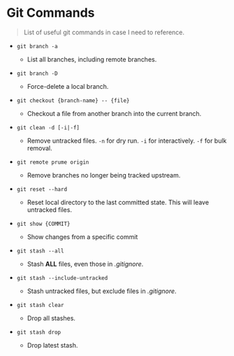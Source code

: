 # Git Commands

> List of useful git commands in case I need to reference.

+ `git branch -a`
  - List all branches, including remote branches.

+ `git branch -D`
  - Force-delete a local branch.

+ `git checkout {branch-name} -- {file}`
  - Checkout a file from another branch into the current branch.

+ `git clean -d [-i|-f]`
  - Remove untracked files. `-n` for dry run. `-i` for interactively. `-f` for bulk removal.

+ `git remote prume origin`
  - Remove branches no longer being tracked upstream.

+ `git reset --hard`
  - Reset local directory to the last committed state. This will leave untracked files.

+ `git show {COMMIT}`
  - Show changes from a specific commit

+ `git stash --all`
  - Stash **ALL** files, even those in *.gitignore*.

+ `git stash --include-untracked`
  - Stash untracked files, but exclude files in *.gitignore*.

+ `git stash clear`
  - Drop all stashes.

+ `git stash drop`
  - Drop latest stash.
